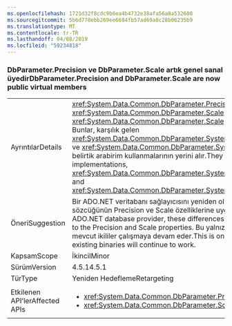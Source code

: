 ```yaml
---
ms.openlocfilehash: 1721d32f8cdc9b6ea4b4732e38afa56a8a532600
ms.sourcegitcommit: 5b6d778ebb269ee6684fb57ad69a8c28b06235b9
ms.translationtype: MT
ms.contentlocale: tr-TR
ms.lasthandoff: 04/08/2019
ms.locfileid: "59234818"
---
```

### <a name="dbparameterprecision-and-dbparameterscale-are-now-public-virtual-members"></a><span data-ttu-id="161c5-101">DbParameter.Precision ve DbParameter.Scale artık genel sanal üyedir</span><span class="sxs-lookup"><span data-stu-id="161c5-101">DbParameter.Precision and DbParameter.Scale are now public virtual members</span></span>

|   |   |
|---|---|
|<span data-ttu-id="161c5-102">Ayrıntılar</span><span class="sxs-lookup"><span data-stu-id="161c5-102">Details</span></span>|<xref:System.Data.Common.DbParameter.Precision> <span data-ttu-id="161c5-103">ve <xref:System.Data.Common.DbParameter.Scale> genel sanal özellikleri olarak uygulanır.</span><span class="sxs-lookup"><span data-stu-id="161c5-103">and <xref:System.Data.Common.DbParameter.Scale> are implemented as public virtual properties.</span></span> <span data-ttu-id="161c5-104">Bunlar, karşılık gelen <xref:System.Data.Common.DbParameter.System%23Data%23IDbDataParameter%23Precision> ve <xref:System.Data.Common.DbParameter.System%23Data%23IDbDataParameter%23Scale> belirtik arabirim kullanmalarının yerini alır.</span><span class="sxs-lookup"><span data-stu-id="161c5-104">They replace the corresponding explicit interface implementations, <xref:System.Data.Common.DbParameter.System%23Data%23IDbDataParameter%23Precision> and <xref:System.Data.Common.DbParameter.System%23Data%23IDbDataParameter%23Scale>.</span></span>|
|<span data-ttu-id="161c5-105">Öneri</span><span class="sxs-lookup"><span data-stu-id="161c5-105">Suggestion</span></span>|<span data-ttu-id="161c5-106">Bir ADO.NET veritabanı sağlayıcısını yeniden oluştururken, bu farklar 'override' anahtar sözcüğünün Precision ve Scale özelliklerine uygulanmasını gerektirir.</span><span class="sxs-lookup"><span data-stu-id="161c5-106">When re-building an ADO.NET database provider, these differences will require the 'override' keyword to be applied to the Precision and Scale properties.</span></span> <span data-ttu-id="161c5-107">Bu yalnızca bileşenler yeniden oluşturulurken gereklidir; mevcut ikililer çalışmaya devam eder.</span><span class="sxs-lookup"><span data-stu-id="161c5-107">This is only needed when re-building the components; existing binaries will continue to work.</span></span>|
|<span data-ttu-id="161c5-108">Kapsam</span><span class="sxs-lookup"><span data-stu-id="161c5-108">Scope</span></span>|<span data-ttu-id="161c5-109">İkincil</span><span class="sxs-lookup"><span data-stu-id="161c5-109">Minor</span></span>|
|<span data-ttu-id="161c5-110">Sürüm</span><span class="sxs-lookup"><span data-stu-id="161c5-110">Version</span></span>|<span data-ttu-id="161c5-111">4.5.1</span><span class="sxs-lookup"><span data-stu-id="161c5-111">4.5.1</span></span>|
|<span data-ttu-id="161c5-112">Tür</span><span class="sxs-lookup"><span data-stu-id="161c5-112">Type</span></span>|<span data-ttu-id="161c5-113">Yeniden Hedefleme</span><span class="sxs-lookup"><span data-stu-id="161c5-113">Retargeting</span></span>|
|<span data-ttu-id="161c5-114">Etkilenen API’ler</span><span class="sxs-lookup"><span data-stu-id="161c5-114">Affected APIs</span></span>|<ul><li><xref:System.Data.Common.DbParameter.Precision?displayProperty=nameWithType></li><li><xref:System.Data.Common.DbParameter.Scale?displayProperty=nameWithType></li></ul>|
